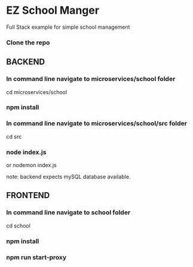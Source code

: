 # EZ School Manger
Full Stack example for simple school management

### Clone the repo

## BACKEND

### In command line navigate to microservices/school folder
cd microservices/school
### npm install

### In command line navigate to microservices/school/src folder
cd src

### node index.js
or nodemon index.js

note: backend expects mySQL database available.

## FRONTEND

### In command line navigate to school folder
cd school
### npm install

### npm run start-proxy
